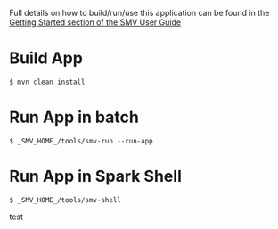 
Full details on how to build/run/use this application can be found in the [Getting Started section of the SMV User Guide](https://github.com/TresAmigosSD/SMV/blob/master/docs/user/getting_started.md)

# Build App
```shell
$ mvn clean install
```

# Run App in batch
```shell
$ _SMV_HOME_/tools/smv-run --run-app
```

# Run App in Spark Shell
```shell
$ _SMV_HOME_/tools/smv-shell
```

test
